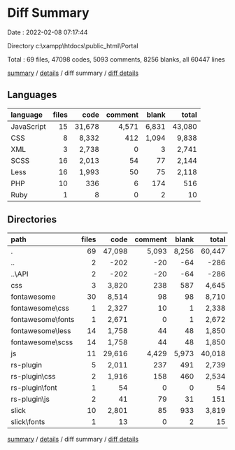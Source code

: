 # Diff Summary

Date : 2022-02-08 07:17:44

Directory c:\xampp\htdocs\public_html\Portal

Total : 69 files,  47098 codes, 5093 comments, 8256 blanks, all 60447 lines

[summary](results.md) / [details](details.md) / diff summary / [diff details](diff-details.md)

## Languages
| language | files | code | comment | blank | total |
| :--- | ---: | ---: | ---: | ---: | ---: |
| JavaScript | 15 | 31,678 | 4,571 | 6,831 | 43,080 |
| CSS | 8 | 8,332 | 412 | 1,094 | 9,838 |
| XML | 3 | 2,738 | 0 | 3 | 2,741 |
| SCSS | 16 | 2,013 | 54 | 77 | 2,144 |
| Less | 16 | 1,993 | 50 | 75 | 2,118 |
| PHP | 10 | 336 | 6 | 174 | 516 |
| Ruby | 1 | 8 | 0 | 2 | 10 |

## Directories
| path | files | code | comment | blank | total |
| :--- | ---: | ---: | ---: | ---: | ---: |
| . | 69 | 47,098 | 5,093 | 8,256 | 60,447 |
| .. | 2 | -202 | -20 | -64 | -286 |
| ..\API | 2 | -202 | -20 | -64 | -286 |
| css | 3 | 3,820 | 238 | 587 | 4,645 |
| fontawesome | 30 | 8,514 | 98 | 98 | 8,710 |
| fontawesome\css | 1 | 2,327 | 10 | 1 | 2,338 |
| fontawesome\fonts | 1 | 2,671 | 0 | 1 | 2,672 |
| fontawesome\less | 14 | 1,758 | 44 | 48 | 1,850 |
| fontawesome\scss | 14 | 1,758 | 44 | 48 | 1,850 |
| js | 11 | 29,616 | 4,429 | 5,973 | 40,018 |
| rs-plugin | 5 | 2,011 | 237 | 491 | 2,739 |
| rs-plugin\css | 2 | 1,916 | 158 | 460 | 2,534 |
| rs-plugin\font | 1 | 54 | 0 | 0 | 54 |
| rs-plugin\js | 2 | 41 | 79 | 31 | 151 |
| slick | 10 | 2,801 | 85 | 933 | 3,819 |
| slick\fonts | 1 | 13 | 0 | 2 | 15 |

[summary](results.md) / [details](details.md) / diff summary / [diff details](diff-details.md)
